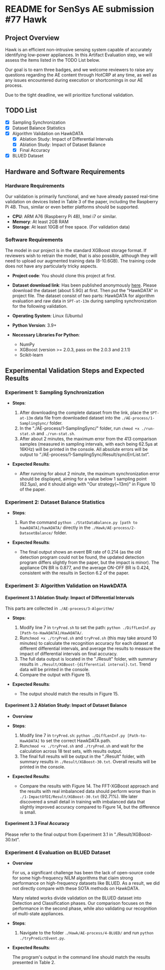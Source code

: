 # README for SenSys AE submission \#77 Hawk

## Project Overview

Hawk is an efficient non-intrusive sensing system capable of accurately identifying low-power appliances. In this Artifact Evaluation step, we will assess the items listed in the TODO List below.

Our goal is to earn three badges, and we welcome reviewers to raise any questions regarding the AE content through HotCRP at any time, as well as any issues encountered during execution or shortcomings in our AE process.

Due to the tight deadline, we will prioritize functional validation.

## TODO List

- [x] Sampling Synchronization
- [x] Dataset Balance Statistics
- [x] Algorithm Validation on HawkDATA
  - [x] Ablation Study: Impact of Differential Intervals
  - [x] Ablation Study: Impact of Dataset Balance
  - [x] Final Accuracy
- [x] BLUED Dataset

## Hardware and Software Requirements

### Hardware Requirements

Our validation is primarily functional, and we have already passed real-time validation on devices listed in Table 3 of the paper, including the Raspberry Pi 4B. Thus, similar or even better platforms should be supported.

- **CPU**: ARM A76 (Raspberry Pi 4B), Intel i7 or similar.
- **Memory**: At least 2GB RAM
- **Storage**: At least 10GB of free space. (For validation data)

### Software Requirements

The model in our project is in the standard XGBoost storage format. If reviewers wish to retrain the model, that is also possible, although they will need to upload our augmented training data (8-10.6GB). The training code does not have any particularly tricky aspects.

- **Project code**: You should clone this project at first.

- **Dataset download link**: Has been published anonymously [here]( https://www.kaggle.com/datasets/anonymous4data/ae-data-hawk). Please download the dataset (about 5.9G) at first. Then put the "HawkDATA" in project file. The dataset consist of two parts: HawkDATA for algorithm evaluation and raw data in `SPT-at-13m` during sampling synchronization for the following validation.

- **Operating System**: Linux (Ubuntu)

- **Python Version**: 3.9+

- **Necessary Libraries For Python**:
  - NumPy
  - XGBoost (version >= 2.0.3, pass on the 2.0.3 and 2.1.1)
  - Scikit-learn

## Experimental Validation Steps and Expected Results

### Experiment 1: Sampling Synchronization

- **Steps**:

  1. After downloading the complete dataset from the link, place the `SPT-at-13m` data file from downloaded dataset into the `./AE-process/1-SamplingSync/` folder.
  2. In the "./AE-process/1-SamplingSync/" folder, run `chmod +x ./run-stat.sh` and `./run-stat.sh`.
  3. After about 2 minutes, the maximum error from the 413 comparison samples (measured in sampling intervals, with each being 62.5µs at 16KHz) will be printed in the console. All absolute errors will be output to “./AE-process/1-SamplingSync/Result/syncErrList.txt”.

- **Expected Results**:

  - After running for about 2 minute, the maximum synchronization error should be displayed, aiming for a value below 1 sampling point (62.5µs), and it should align with "Our strategy(~13m)" in Figure 10 of the paper.

### Experiment 2: Dataset Balance Statistics

- **Steps**:

  1. Run the command `python ./StatDataBalance.py [path to hawkDATA]/hawkDATA/` directly in the `./Hawk/AE-process/2-DatasetBalance/` folder.

- **Expected Results**:
  - The final output shows an event BR rate of 0.214 (as the old detection program could not be found, the updated detection program differs slightly from the paper, but the impact is minor). The appliance ON BR is 0.877, and the average ON-OFF BR is 0.424, consistent with the results in Section 6.2 of the paper.

### Experiment 3: Algorithm Validation on HawkDATA

#### Experiment 3.1 Ablation Study: Impact of Differential Intervals

This parts are collected in  `./AE-process/3-Algorithm/`

- **Steps**:
  1. Modify line 7 in `tryPred.sh` to set the path: `python ./DiffLenInf.py [Path-to-HawkDATA]/HawkDATA/`.
  2. Run`chmod +x ./tryPred.sh` and `tryPred.sh` (this may take around 10 minutes) to calculate the recognition accuracy for each dataset at different differential intervals, and average the results to measure the impact of differential intervals on final accuracy.
  3. The full data output is located in the "./Result" folder, with summary results in `./Result/XGBoost-{differential interval}.txt`. Trend data will be printed in the console.
  4. Compare the output with Figure 15.

- **Expected Results**:
  - The output should match the results in Figure 15.

#### Experiment 3.2 Ablation Study: Impact of Dataset Balance

- **Overview**

- **Steps**:
  1. Modify line 7 in `tryPred.sh`: `python ./DiffLenInf.py [Path-to-HawkDATA]` to set the correct HawkDATA path.
  2. Run`chmod +x ./tryPred.sh` and  `./tryPred.sh` and wait for the calculation across 18 test sets, with results output.
  3. The final full results will be output in the "./Result" folder, with summary results in `./Result/XGBoost-30.txt`. Overall results will be printed in the console.

- **Expected Results**:
  - Compare the results with Figure 14. The FFT-XGBoost approach and the results with real imbalanced data should perform worse than in `./1-ImpactOfDI/Result/XGBoost-30.txt` (92.71%). We later discovered a small detail in training with imbalanced data that slightly improved accuracy compared to Figure 14, but the difference is small.

#### Experiment 3.3 Final Accuracy

  Please refer to the final output from Experiment 3.1 in "./Result/XGBoost-30.txt".
  
### Experiment 4 Evaluation on BLUED Dataset

- **Overview**

  For us, a significant challenge has been the lack of open-source code for some high-frequency NILM algorithms that claim strong performance on high-frequency datasets like BLUED. As a result, we did not directly compare with these SOTA methods on HawkDATA.

  Many related works divide validation on the BLUED dataset into Detection and Classification phases. Our comparison focuses on the performance in the second phase, while also validating our recognition of multi-state appliances.

- **Steps**:
  
  1. Navigate to the folder `./Hawk/AE-process/4-BLUED/` and run `python ./tryPredictEvent.py`.

- **Expected Results**:
  
  The program's output in the command line should match the results presented in Table 2.
